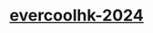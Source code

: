 [evercoolhk-2024](https://dirkarnez.github.io/evercoolhk-2024)
==============================================================
